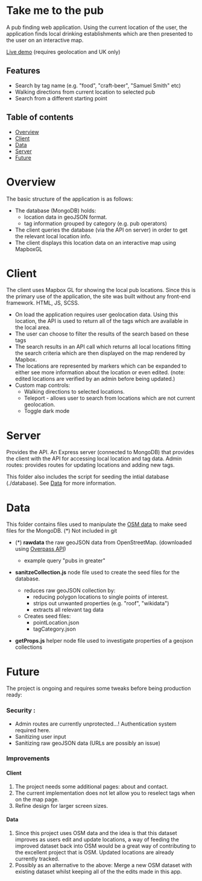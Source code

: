 # Take me to the pub

A pub finding web application. Using the current location of the user, the application finds local drinking establishments which are then presented to the user on an interactive map.

[Live demo](https://booze.netlify.app/) (requires geolocation and UK only)

## Features

- Search by tag name (e.g. "food", "craft-beer", "Samuel Smith" etc)
- Walking directions from current location to selected pub
- Search from a different starting point

## Table of contents

- [Overview](#overview)
- [Client](#client)
- [Data](#data)
- [Server](#server)
- [Future](#future)

# Overview

The basic structure of the application is as follows:

- The database (MongoDB) holds:
  - location data in geoJSON format.
  - tag information grouped by category (e.g. pub operators)
- The client queries the database (via the API on server) in order to get the relevant local location info.
- The client displays this location data on an interactive map using MapboxGL

# Client

The client uses Mapbox GL for showing the local pub locations. Since this is the primary use of the application, the site was built without any front-end framework. HTML, JS, SCSS.

- On load the application requires user geolocation data. Using this location, the API is used to return all of the tags which are available in the local area.
- The user can choose to filter the results of the search based on these tags
- The search results in an API call which returns all local locations fitting the search criteria which are then displayed on the map rendered by Mapbox.
- The locations are represented by markers which can be expanded to either see more information about the location or even edited. (note: edited locations are verified by an admin before being updated.)
- Custom map controls:
  - Walking directions to selected locations.
  - Teleport - allows user to search from locations which are not current geolocation.
  - Toggle dark mode

# Server

Provides the API. An Express server (connected to MongoDB) that provides the client with the API for accessing local location and tag data. Admin routes: provides routes for updating locations and adding new tags.

This folder also includes the script for seeding the intial database (./database). See [Data](#data) for more information.

# Data

This folder contains files used to manipulate the [OSM data](https://wiki.openstreetmap.org/wiki/Main_Page) to make seed files for the MongoDB.
(\*) Not included in git

- (\*) **rawdata** the raw geoJSON data from OpenStreetMap. (downloaded using [Overpass API](http://overpass-turbo.eu/))

  - example query "pubs in greater"

- **sanitzeCollection.js** node file used to create the seed files for the database.
  - reduces raw geoJSON collection by:
    - reducing polygon locations to single points of interest.
    - strips out unwanted properties (e.g. "roof", "wikidata")
    - extracts all relevant tag data
  - Creates seed files:
    - pointLocation.json
    - tagCategory.json
- **getProps.js** helper node file used to investigate properties of a geojson collections

# Future

The project is ongoing and requires some tweaks before being production ready:

### Security :

- Admin routes are currently unprotected...! Authentication system required here.
- Sanitizing user input
- Sanitizing raw geoJSON data (URLs are possibly an issue)

### Improvements

#### Client

1. The project needs some additional pages: about and contact.
2. The current implementation does not let allow you to reselect tags when on the map page.
3. Refine design for larger screen sizes.

#### Data

1. Since this project uses OSM data and the idea is that this dataset improves as users edit and update locations, a way of feeding the improved dataset back into OSM would be a great way of contributing to the excellent project that is OSM. Updated locations are already currently tracked.
2. Possibly as an alternative to the above: Merge a new OSM dataset with existing dataset whilst keeping all of the the edits made in this app.
